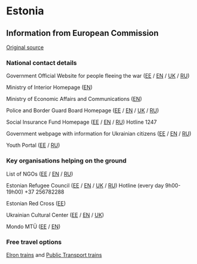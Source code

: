 # Estonia

## Information from European Commission

[Original source ](https://ec.europa.eu/info/strategy/priorities-2019-2024/stronger-europe-world/eu-solidarity-ukraine/eu-assistance-ukraine/information-people-fleeing-war-ukraine)

### National contact details

Government Official Website for people fleeing the war ([EE](https://kriis.ee/julgeolekuolukord-euroopas/info-ukraina-sojapogenikele/eestisse-tulemine) / [EN](https://kriis.ee/en/security-situation-europe/ukrainian-war-refugees/coming-estonia) / [UK](https://kriis.ee/uk-UA/dlya-bizhenciv-z-ukraini/priizd-do-estonii) / [RU](https://kriis.ee/ru/situaciya-s-besopasnostyu-v-evrope/dlya-bezhencev-iz-ukrainy/priezd-v-estoniyu))

Ministry of Interior Homepage ([EN](https://www.siseministeerium.ee/en))

Ministry of Economic Affairs and Communications ([EN](https://www.mkm.ee/en/news/ukrainian-war-refugees-can-travel-estonian-trains-and-city-and-county-buses-free-charge))

Police and Border Guard Board Homepage ([EE](https://www.politsei.ee/et/juhend/info-seoses-ukraina-sojaga) / [EN](https://www.politsei.ee/en/instructions/information-on-the-war-in-ukraine) / [UK](https://www.politsei.ee/uk/instrukciya/informaciya-u-zv-yazku-z-ukrajinskoyu-viynoyu) / [RU](https://www.politsei.ee/ru/instruktsii/informaciya-svyazannaya-s-voynoy-v-ukraine))

Social Insurance Fund Homepage ([EE](https://sotsiaalkindlustusamet.ee/et/ukraina) / [EN](https://sotsiaalkindlustusamet.ee/en/ukraine) / [RU](https://sotsiaalkindlustusamet.ee/ru/chavo-po-obsluzhivaniyu-klientov)) Hotline 1247

Government webpage with information for Ukrainian citizens ([EE](https://www.kriis.ee/julgeolekuolukord-euroopas/info-ukraina-sojapogenikele/eestisse-tulemine) / [EN](https://www.kriis.ee/en/security-situation-europe/ukrainian-war-refugees/coming-estonia) / [RU](https://www.kriis.ee/ru/situaciya-s-besopasnostyu-v-evrope/dlya-bezhencev-iz-ukrainy/priezd-v-estoniyu))

Youth Portal ([EE](https://www.teeviit.ee/) / [RU](https://www.teeviit.ee/ru/))

### Key organisations helping on the ground

List of NGOs ([EE](https://kriis.ee/aita-ukrainat) / [EN](https://kriis.ee/en/help-ukraine) / [RU](https://kriis.ee/ru/pomogite-ukraine))

Estonian Refugee Council ([EE](https://www.pagulasabi.ee/) / [EN](https://www.pagulasabi.ee/en) / [UK](https://www.pagulasabi.ee/uk) / [RU](https://www.pagulasabi.ee/ru)) Hotline (every day 9h00-19h00) +37 256782288

Estonian Red Cross ([EE](https://redcross.ee/))

Ukrainian Cultural Center ([EE](http://ukk.ee/et/) / [EN](http://ukk.ee/en/) / [UK](http://ukk.ee/uk/))

Mondo MTÜ ([EE](https://mondo.org.ee/) / [EN](https://mondo.org.ee/en/))

### Free travel options

[Elron trains](https://www.mkm.ee/en/news/ukrainian-war-refugees-can-travel-estonian-trains-and-city-and-county-buses-free-charge) and [Public Transport trains](https://www.mkm.ee/en/news/ukrainian-war-refugees-can-travel-estonian-trains-and-city-and-county-buses-free-charge)
